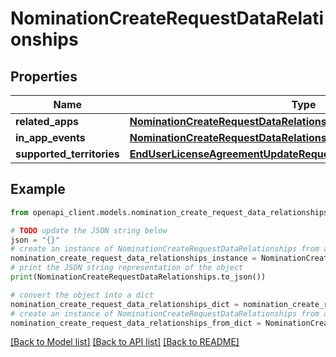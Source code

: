 # NominationCreateRequestDataRelationships


## Properties

Name | Type | Description | Notes
------------ | ------------- | ------------- | -------------
**related_apps** | [**NominationCreateRequestDataRelationshipsRelatedApps**](NominationCreateRequestDataRelationshipsRelatedApps.md) |  | 
**in_app_events** | [**NominationCreateRequestDataRelationshipsInAppEvents**](NominationCreateRequestDataRelationshipsInAppEvents.md) |  | [optional] 
**supported_territories** | [**EndUserLicenseAgreementUpdateRequestDataRelationshipsTerritories**](EndUserLicenseAgreementUpdateRequestDataRelationshipsTerritories.md) |  | [optional] 

## Example

```python
from openapi_client.models.nomination_create_request_data_relationships import NominationCreateRequestDataRelationships

# TODO update the JSON string below
json = "{}"
# create an instance of NominationCreateRequestDataRelationships from a JSON string
nomination_create_request_data_relationships_instance = NominationCreateRequestDataRelationships.from_json(json)
# print the JSON string representation of the object
print(NominationCreateRequestDataRelationships.to_json())

# convert the object into a dict
nomination_create_request_data_relationships_dict = nomination_create_request_data_relationships_instance.to_dict()
# create an instance of NominationCreateRequestDataRelationships from a dict
nomination_create_request_data_relationships_from_dict = NominationCreateRequestDataRelationships.from_dict(nomination_create_request_data_relationships_dict)
```
[[Back to Model list]](../README.md#documentation-for-models) [[Back to API list]](../README.md#documentation-for-api-endpoints) [[Back to README]](../README.md)



